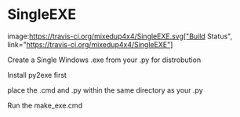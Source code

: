SingleEXE
=========
image:https://travis-ci.org/mixedup4x4/SingleEXE.svg["Build Status", link="https://travis-ci.org/mixedup4x4/SingleEXE"]

Create a Single Windows .exe from your .py for distrobution

Install py2exe first

place the .cmd and .py within the same directory as your .py

Run the make_exe.cmd
